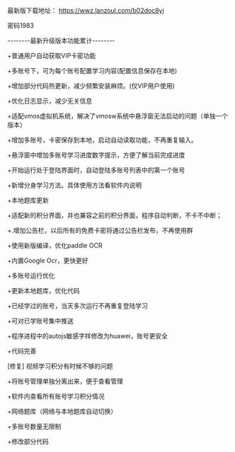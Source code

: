 最新版下载地址：
https://wwz.lanzoul.com/b02doc8yj

密码1983

--------最新升级版本功能累计--------

+普通用户自动获取VIP卡密功能

+多账号下，可为每个账号配置学习内容(配置信息保存在本地)

+增加部分代码热更新，减少频繁安装麻烦。(仅VIP用户使用)

+优化日志显示，减少无关信息

+适配vmos虚拟机系统，解决了vmosw系统中悬浮窗无法启动的问题（单独一个版本）

+增加多账号，卡密保存到本地，启动自动读取功能，不再重复输入。

+悬浮窗中增加多账号学习进度数字提示，方便了解当前完成进度

+开始运行处于登陆界面时，自动登陆多账号列表中的第一个账号

+新增分身学习方法。具体使用方法看软件内说明

+本地题库更新

+适配新的积分界面，并也兼容之前的积分界面，程序自动判断，不卡不中断；

+.增加公告栏，以后所有的免费卡密将通过公告栏发布，不再使用群

+使用新版编译，优化paddle OCR

+内置Google Ocr，更快更好

+多账号运行优化

+更新本地题库，优化代码

+已经学过的账号，当天多次运行不再重复登陆学习

+可对已学账号集中推送

+程序进程中的autojs敏感字样修改为huawei，账号更安全

+代码完善

[修复] 视频学习积分有时候不够的问题

+将账号管理单独分离出来，便于查看管理

+软件内查看所有账号学习积分情况

+网络题库（网络与本地题库自动切换）

+多账号数量无限制

+修改部分代码
